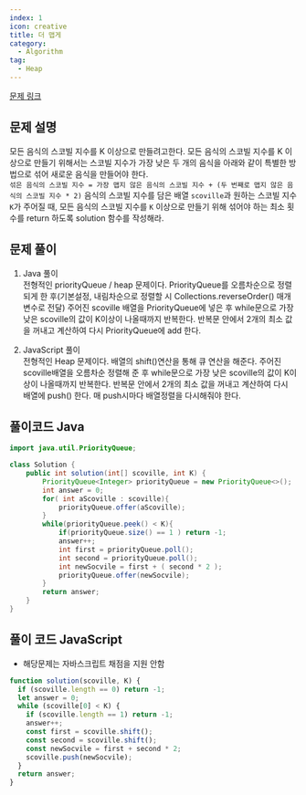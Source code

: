 ```yaml
---
index: 1
icon: creative
title: 더 맵게
category:
  - Algorithm
tag:
  - Heap
---
```


[문제 링크](https://programmers.co.kr/learn/courses/30/lessons/42626)

## 문제 설명

모든 음식의 스코빌 지수를 K 이상으로 만들려고한다. 모든 음식의 스코빌 지수를 K 이상으로 만들기 위해서는 스코빌 지수가 가장 낮은 두 개의 음식을 아래와 같이 특별한 방법으로 섞어 새로운 음식을 만들어야 한다.  
`섞은 음식의 스코빌 지수 = 가장 맵지 않은 음식의 스코빌 지수 + (두 번째로 맵지 않은 음식의 스코빌 지수 * 2)`
음식의 스코빌 지수를 담은 배열 `scoville`과 원하는 스코빌 지수 `K`가 주어질 때, 모든 음식의 스코빌 지수를 `K` 이상으로 만들기 위해 섞어야 하는 최소 횟수를 return 하도록 solution 함수를 작성해라.

## 문제 풀이

1. Java 풀이  
   전형적인 priorityQueue / heap 문제이다.
   PriorityQueue를 오름차순으로 정렬되게 한 후(기본설정, 내림차순으로 정렬할 시 Collections.reverseOrder() 매개변수로 전달)
   주어진 scoville 배열을 PriorityQueue에 넣은 후 while문으로 가장 낮은 scoville의 값이 K이상이 나올때까지 반복한다. 반복문 안에서 2개의 최소 값을 꺼내고 계산하여 다시 PriorityQueue에 add 한다.

2. JavaScript 풀이  
   전형적인 Heap 문제이다. 배열의 shift()연산을 통해 큐 연산을 해준다.
   주어진 scoville배열을 오름차순 정렬해 준 후 while문으로 가장 낮은 scoville의 값이 K이상이 나올때까지 반복한다. 반복문 안에서 2개의 최소 값을 꺼내고 계산하여 다시 배열에 push() 한다. 매 push시마다 배열정렬을 다시해줘야 한다.

## 풀이코드 Java

```java
import java.util.PriorityQueue;

class Solution {
    public int solution(int[] scoville, int K) {
        PriorityQueue<Integer> priorityQueue = new PriorityQueue<>();
        int answer = 0;
        for( int aScoville : scoville){
            priorityQueue.offer(aScoville);
        }
        while(priorityQueue.peek() < K){
            if(priorityQueue.size() == 1 ) return -1;
            answer++;
            int first = priorityQueue.poll();
            int second = priorityQueue.poll();
            int newSocvile = first + ( second * 2 );
            priorityQueue.offer(newSocvile);
        }
        return answer;
    }
}
```

## 풀이 코드 JavaScript

- 해당문제는 자바스크립트 채점을 지원 안함

```js
function solution(scoville, K) {
  if (scoville.length == 0) return -1;
  let answer = 0;
  while (scoville[0] < K) {
    if (scoville.length == 1) return -1;
    answer++;
    const first = scoville.shift();
    const second = scoville.shift();
    const newSocvile = first + second * 2;
    scoville.push(newSocvile);
  }
  return answer;
}
```

